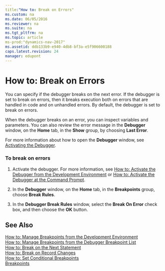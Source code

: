 ```yaml
---
title:"How to: Break on Errors"
ms.custom: na
ms.date: 06/05/2016
ms.reviewer: na
ms.suite: na
ms.tgt_pltfrm: na
ms.topic: article
ms-prod:"dynamics-nav-2017"
ms.assetid: ddb133b9-e940-4db8-bf3a-e5f906600188
caps.latest.revision: 24
manager: edupont
---
```

# How to: Break on Errors
You can specify if the debugger breaks on the next error. If the debugger is set to break on errors, then it breaks execution both on errors that are handled in code and on unhandled errors. By default, the debugger is set to break on errors.  
  
 When the debugger breaks on an error, you can inspect variables and parameters. You can also review the error message in the **Debugger** window, on the **Home** tab, in the **Show** group, by choosing **Last Error**.  
  
 For more information about how to open the **Debugger** window, see [Activating the Debugger](Activating-the-Debugger.md).  
  
### To break on errors  
  
1.  Activate the debugger. For more information, see [How to: Activate the Debugger from the Development Environment](../Topic/How%20to:%20Activate%20the%20Debugger%20from%20the%20Development%20Environment.md) or [How to: Activate the Debugger at the Command Prompt](../Topic/How%20to:%20Activate%20the%20Debugger%20at%20the%20Command%20Prompt.md).  
  
2.  In the **Debugger** window, on the **Home** tab, in the **Breakpoints** group, choose **Break Rules**.  
  
3.  In the **Debugger Break Rules** window, select the **Break On Error** check box, and then choose the **OK** button.  
  
## See Also  
 [How to: Manage Breakpoints from the Development Environment](../Topic/How%20to:%20Manage%20Breakpoints%20from%20the%20Development%20Environment.md)   
 [How to: Manage Breakpoints from the Debugger Breakpoint List](../Topic/How%20to:%20Manage%20Breakpoints%20from%20the%20Debugger%20Breakpoint%20List.md)   
 [How to: Break on the Next Statement](../Topic/How%20to:%20Break%20on%20the%20Next%20Statement.md)   
 [How to: Break on Record Changes](../Topic/How%20to:%20Break%20on%20Record%20Changes.md)   
 [How to: Set Conditional Breakpoints](../Topic/How%20to:%20Set%20Conditional%20Breakpoints.md)   
 [Breakpoints](Breakpoints.md)